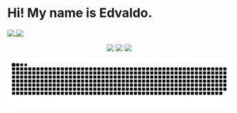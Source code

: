 <h1> Hi! My name is Edvaldo. </h1>

<div>
  <a href="https://github.com/wsy152">
  <img height="180em"   align="center" src="https://github-readme-stats.vercel.app/api?username=wsy152&show_icons=true&theme=jolly&include_all_commits=true&count_private=true"/>
  <img height="180em"  align="center" src="https://github-readme-stats.vercel.app/api/top-langs/?username=wsy152&&layout=compact&hide=shell&theme=jolly"/>

  
</div>
 <br>
<div  align="center"> 
  <a href="https://www.youtube.com/channel/UCJ8F0kwWAjRlD8mCiO0ZlnA" target="_blank"><img src="https://img.shields.io/badge/-Youtube-%23EA4335?style=for-the-badge&logo=youtube&logoColor=white" target="_blank"></a>
  <a href="https://www.instagram.com/clubraspb/" target="_blank"><img src="https://img.shields.io/badge/-Instagram-%23E4405F?style=for-the-badge&logo=instagram&logoColor=white" target="_blank"></a>
  <a href="https://www.linkedin.com/in/edvaldo-santana-30158943/" target="_blank"><img src="https://img.shields.io/badge/-LinkedIn-%230077B5?style=for-the-badge&logo=linkedin&logoColor=white" target="_blank"></a> 
 
  ![Snake animation](https://github.com/wsy152/wsy152/blob/output/github-contribution-grid-snake.svg)
 
</div>

 
 
<!--  <img width=100% src="https://capsule-render.vercel.app/api?type=waving&color=04BF9D&height=180&section=header&text= &fontSize=30&fontColor=#04BF9D&animation=twinkling&fontAlignY=35"/>
  <br>

# Hello developers, I´m Edvaldo! 


- <img src=https://github.com/TheDudeThatCode/TheDudeThatCode/blob/db8f1cbd38ac0ae2a08f36f961096dbd59a02393/Assets/Developer.gif height="30px"> Today I work with Flutter and Dart.<br>
- 📖 Studying english.

<div>
  <a href="https://github.com/wsy152
">
  <h1>🎓 Knowledge Statistics</h1>
    <br>
  <img height="180em"align="center"src="https://github-readme-stats.vercel.app/api?username=wsy152&show_icons=true&theme=vue-dark&include_all_commits=true&count_private=true"/>
  <img height="180em"  align="center" src="https://github-readme-stats.vercel.app/api/top-langs/?username=wsy152&&layout=compact&hide=shell&theme=vue-dark"/> 
</div>
 <br>
<div>
<div style="display> inline_block"><br>
<img height="50" width="60" src="https://cdn.jsdelivr.net/gh/devicons/devicon/icons/flutter/flutter-original.svg" />
<img height="50" width="60" src="https://cdn.jsdelivr.net/gh/devicons/devicon/icons/dart/dart-original.svg" />
</div>
<h1>Connect with me</h1>
    <br>
     <a href="https://img.shields.io/badge/LinkedIn-0077B5?style=for-the-badge&logo=linkedin&logoColor=white" target="_blank"><img src="https://img.shields.io/badge/LinkedIn-0077B5?style=for-the-badge&logo=linkedin&logoColor=white" target="_blank"></a>
</div>
    <br>
<img width=100% src="https://capsule-render.vercel.app/api?type=waving&color=04BF9D&height=120&section=footer"/>
 -->











